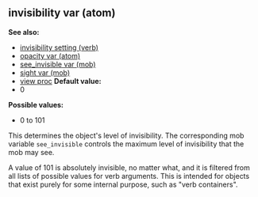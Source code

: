 ## invisibility var (atom)
**See also:**
*   [invisibility setting (verb)](/ref/verb/set/invisibility.md) 
*   [opacity var (atom)](/ref/atom/var/opacity.md) 
*   [see_invisible var (mob)](/ref/mob/var/see_invisible.md) 
*   [sight var (mob)](/ref/mob/var/sight.md) 
*   [view proc](/ref/proc/view.md) <!-- -->
**Default value:**
*   0
<!-- -->
**Possible values:**
*   0 to 101


This determines the object\'s level of invisibility. The
corresponding mob variable `see_invisible` controls the maximum level of
invisibility that the mob may see. 

A value of 101 is absolutely
invisible, no matter what, and it is filtered from all lists of possible
values for verb arguments. This is intended for objects that exist
purely for some internal purpose, such as \"verb containers\".